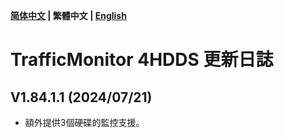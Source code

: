 **[简体中文](./update_log.md) | 繁體中文 | [English](./update_log_en-us.md)**

# TrafficMonitor 4HDDS 更新日誌

## V1.84.1.1 (2024/07/21)

* 額外提供3個硬碟的監控支援。

